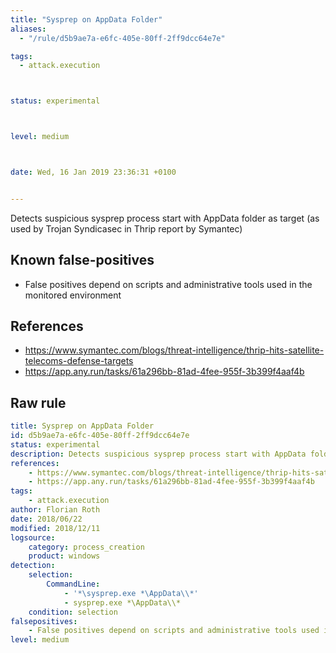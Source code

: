 ```yaml
---
title: "Sysprep on AppData Folder"
aliases:
  - "/rule/d5b9ae7a-e6fc-405e-80ff-2ff9dcc64e7e"

tags:
  - attack.execution



status: experimental



level: medium



date: Wed, 16 Jan 2019 23:36:31 +0100


---
```


Detects suspicious sysprep process start with AppData folder as target (as used by Trojan Syndicasec in Thrip report by Symantec)

<!--more-->


## Known false-positives

* False positives depend on scripts and administrative tools used in the monitored environment



## References

* https://www.symantec.com/blogs/threat-intelligence/thrip-hits-satellite-telecoms-defense-targets
* https://app.any.run/tasks/61a296bb-81ad-4fee-955f-3b399f4aaf4b


## Raw rule
```yaml
title: Sysprep on AppData Folder
id: d5b9ae7a-e6fc-405e-80ff-2ff9dcc64e7e
status: experimental
description: Detects suspicious sysprep process start with AppData folder as target (as used by Trojan Syndicasec in Thrip report by Symantec)
references:
    - https://www.symantec.com/blogs/threat-intelligence/thrip-hits-satellite-telecoms-defense-targets
    - https://app.any.run/tasks/61a296bb-81ad-4fee-955f-3b399f4aaf4b
tags:
    - attack.execution
author: Florian Roth
date: 2018/06/22
modified: 2018/12/11
logsource:
    category: process_creation
    product: windows
detection:
    selection:
        CommandLine:
            - '*\sysprep.exe *\AppData\\*'
            - sysprep.exe *\AppData\\*
    condition: selection
falsepositives:
    - False positives depend on scripts and administrative tools used in the monitored environment
level: medium

```

